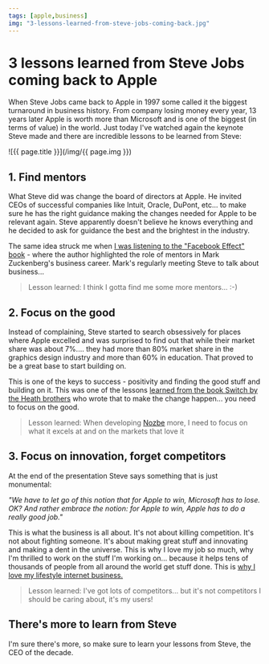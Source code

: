 ```yaml
---
tags: [apple,business]
img: "3-lessons-learned-from-steve-jobs-coming-back.jpg"
---
```


# 3 lessons learned from Steve Jobs coming back to Apple


When Steve Jobs came back to Apple in 1997 some called it the biggest turnaround in business history. From company losing money every year, 13 years later Apple is worth more than Microsoft and is one of the biggest (in terms of value) in the world. Just today I've watched again the keynote Steve made and there are incredible lessons to be learned from Steve:

<!--More-->

![{{ page.title }}](/img/{{ page.img }})

## 1. Find mentors

What Steve did was change the board of directors at Apple. He invited CEOs of successful companies like Intuit, Oracle, DuPont, etc... to make sure he has the right guidance making the changes needed for Apple to be relevant again. Steve apparently doesn't believe he knows everything and he decided to ask for guidance the best and the brightest in the industry.

The same idea struck me when [I was listening to the "Facebook Effect" book](/the-facebook-effect-by-david-kirkpatrick-audi) - where the author highlighted the role of mentors in Mark Zuckenberg's business career. Mark's regularly meeting Steve to talk about business...

> Lesson learned: I think I gotta find me some more mentors... :-)

## 2. Focus on the good

Instead of complaining, Steve started to search obsessively for places where Apple excelled and was surprised to find out that while their market share was about 7%.... they had more than 80% market share in the graphics design industry and more than 60% in education. That proved to be a great base to start building on.

This is one of the keys to success - positivity and finding the good stuff and building on it. This was one of the lessons [learned from the book Switch by the Heath brothers](/book-review-switch-by-heath-brothers-a-positi) who wrote that to make the change happen... you need to focus on the good.

> Lesson learned: When developing [Nozbe][n] more, I need to focus on what it excels at and on the markets that love it

## 3. Focus on innovation, forget competitors

At the end of the presentation Steve says something that is just monumental:

_"We have to let go of this notion that for Apple to win, Microsoft has to lose. OK? And rather embrace the notion: for Apple to win, Apple has to do a really good job."_

This is what the business is all about. It's not about killing competition. It's not about fighting someone. It's about making great stuff and innovating and making a dent in the universe. This is why I love my job so much, why I'm thrilled to work on the stuff I'm working on... because it helps tens of thousands of people from all around the world get stuff done. This is [why I love my lifestyle internet business.](/enjoying-lifestyle-business)

> Lesson learned: I've got lots of competitors... but it's not competitors I should be caring about, it's my users!

## There's more to learn from Steve

I'm sure there's more, so make sure to learn your lessons from Steve, the CEO of the decade. 


[n]: https://michael.gratis/nozbe